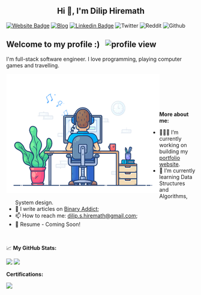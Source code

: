 <h2 align="center">Hi 👋, I'm Dilip Hiremath</h2>

[![Website Badge](https://img.shields.io/badge/Website-3b5998?style=plastic&logo=google-chrome&logoColor=white)](https://www.diliph.dev/)
[![Blog](https://img.shields.io/badge/Blog-Binary%20Addict-yellow?style=plastic)](https://binary-addict.com/)
[![Linkedin Badge](https://img.shields.io/badge/-LinkedIn-0e76a8?style=plastic&logo=Linkedin&logoColor=white)](https://in.linkedin.com/in/dilip-hiremath-23b871104)
![Twitter](https://img.shields.io/twitter/follow/dilip_hiremath?style=social)
![Reddit](https://img.shields.io/reddit/user-karma/combined/9thcoder?style=social)
![Github](https://img.shields.io/github/followers/diliphiremath?style=social)

## Welcome to my profile :) &nbsp; ![profile view](https://komarev.com/ghpvc/?username=diliphiremath&style=flat)

I'm full-stack software engineer. I love programming, playing computer games and travelling.

<img align="left" alt="GIF" src="https://github.com/diliphiremath/diliphiremath/blob/main/coder.gif?raw=true" width="408" height="318" />
</br>
</br>
</br>
</br>
</br>


**More about me:**
- 👨🏻‍💻 I’m currently working on  building my [portfolio website](https://www.diliph.dev/).
- 🚀 I’m currently learning Data Structures and Algorithms, System design.
- 📝 I write articles on [Binary Addict](https://binary-addict.com/);
- 📫 How to reach me: dilip.s.hiremath@gmail.com;
- 📝 Resume - Coming Soon!

</br>

📈 **My GitHub Stats:**

<p>
  <img height="180em" style="margin=2em" src="https://github-readme-stats.vercel.app/api?username=diliphiremath&show_icons=true&theme=dark" />
  <img height="180em" src="https://github-readme-stats.vercel.app/api/top-langs/?username=diliphiremath"/>
</p>

**Certifications:**
<p>
  <img height="100em" src="https://api.accredible.com/v1/frontend/credential_website_embed_image/badge/40321502"/>
</p>

